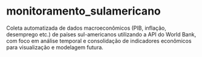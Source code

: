 # monitoramento_sulamericano
Coleta automatizada de dados macroeconômicos (PIB, inflação, desemprego etc.) de países sul-americanos utilizando a API do World Bank, com foco em análise temporal e consolidação de indicadores econômicos para visualização e modelagem futura.
